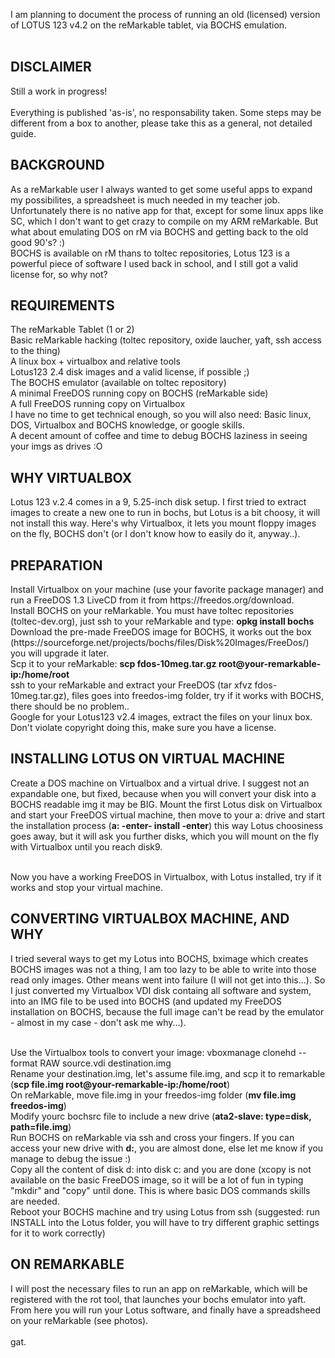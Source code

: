 I am planning to document the process of running an old (licensed) version of LOTUS 123 v4.2 on the reMarkable tablet, via BOCHS emulation.
<br><br>
<h2>DISCLAIMER</h2>
Still a work in progress!<br><br>
Everything is published 'as-is', no responsability taken. Some steps may be different from a box to another, please take this as a general, not detailed guide.

<h2>BACKGROUND</h2>
As a reMarkable user I always wanted to get some useful apps to expand my possibilites, a spreadsheet is much needed in my teacher job. Unfortunately there is no native app for that, except for some linux apps like SC, which I don't want to get crazy to compile on my ARM reMarkable. But what about emulating DOS on rM via BOCHS and getting back to the old good 90's? :)<br>
BOCHS is available on rM thans to toltec repositories, Lotus 123 is a powerful piece of software I used back in school, and I still got a valid license for, so why not?

<h2>REQUIREMENTS</h2>
  The reMarkable Tablet (1 or 2)<br>
  Basic reMarkable hacking (toltec repository, oxide laucher, yaft, ssh access to the thing)<br>
  A linux box + virtualbox and relative tools<br>
  Lotus123 2.4 disk images and a valid license, if possible ;)<br>
  The BOCHS emulator (available on toltec repository)<br>
  A minimal FreeDOS running copy on BOCHS (reMarkable side)<br>
  A full FreeDOS running copy on Virtualbox<br>
  I have no time to get technical enough, so you will also need: Basic linux, DOS, Virtualbox and BOCHS knowledge, or google skills.<br>
  A decent amount of coffee and time to debug BOCHS laziness in seeing your imgs as drives :O
  
<h2>WHY VIRTUALBOX</h2>
Lotus 123 v.2.4 comes in a 9, 5.25-inch disk setup. I first tried to extract images to create a new one to run in bochs, but Lotus is a bit choosy, it will not install this way. Here's why Virtualbox, it lets you mount floppy images on the fly, BOCHS don't (or I don't know how to easily do it, anyway..).

<h2>PREPARATION</h2>
  Install Virtualbox on your machine (use your favorite package manager) and run a FreeDOS 1.3 LiveCD from it from https://freedos.org/download.<br>
  Install BOCHS on your reMarkable. You must have toltec repositories (toltec-dev.org), just ssh to your reMarkable and type: <b>opkg install bochs</b><br>
  Download the pre-made FreeDOS image for BOCHS, it works out the box (https://sourceforge.net/projects/bochs/files/Disk%20Images/FreeDos/) you will upgrade it later.<br> Scp it to your reMarkable: <b>scp fdos-10meg.tar.gz root@your-remarkable-ip:/home/root</b><br>
  ssh to your reMarkable and extract your FreeDOS (tar xfvz fdos-10meg.tar.gz), files goes into freedos-img folder, try if it works with BOCHS, there should be no problem.. <br>
  Google for your Lotus123 v2.4 images, extract the files on your linux box. Don't violate copyright doing this, make sure you have a license.

<h2>INSTALLING LOTUS ON VIRTUAL MACHINE</h2>
Create a DOS machine on Virtualbox and a virtual drive. I suggest not an expandable one, but fixed, because when you will convert your disk into a BOCHS readable img it may be BIG.
Mount the first Lotus disk on Virtualbox and start your FreeDOS virtual machine, then move to your a: drive and start the installation process (<b>a: -enter- install -enter</b>) this way Lotus choosiness goes away, but it will ask you further disks, which you will mount on the fly with Virtualbox until you reach disk9.<br><br>

Now you have a working FreeDOS in Virtualbox, with Lotus installed, try if it works and stop your virtual machine.

<h2>CONVERTING VIRTUALBOX MACHINE, AND WHY</h2>
I tried several ways to get my Lotus into BOCHS, bximage which creates BOCHS images was not a thing, I am too lazy to be able to write into those read only images. Other means went into failure (I will not get into this...). So I just converted my Virtualbox VDI disk containg all software and system, into an IMG file to be used into BOCHS (and updated my FreeDOS installation on BOCHS, because the full image can't be read by the emulator - almost in my case - don't ask me why...).<br><br>

  Use the Virtualbox tools to convert your image: vboxmanage clonehd --format RAW source.vdi destination.img<br>
  Rename your destination.img, let's assume file.img, and scp it to remarkable (<b>scp file.img root@your-remarkable-ip:/home/root</b>)<br>
  On reMarkable, move file.img in your freedos-img folder (<b>mv file.img freedos-img</b>)<br>
  Modify yourc bochsrc file to include a new drive (<b>ata2-slave:  type=disk, path=file.img</b>)<br>
  Run BOCHS on reMarkable via ssh and cross your fingers. If you can access your new drive with <b>d:</b>, you are almost done, else let me know if you manage to debug the issue :)<br>
  Copy all the content of disk d: into disk c: and you are done (xcopy is not available on the basic FreeDOS image, so it will be a lot of fun in typing "mkdir" and "copy" until done. This is where basic DOS commands skills are needed.<br>
  Reboot your BOCHS machine and try using Lotus from ssh (suggested: run INSTALL into the Lotus folder, you will have to try different graphic settings for it to work correctly)
  
<h2>ON REMARKABLE</h2>
I will post the necessary files to run an app on reMarkable, which will be registered with the rot tool, that launches your bochs emulator into yaft. From here you will run your Lotus software, and finally have a spreadsheed on your reMarkable (see photos).
<br><br>
gat.
